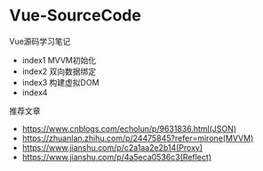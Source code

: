 # Vue-SourceCode
Vue源码学习笔记
- index1 MVVM初始化
- index2 双向数据绑定
- index3 构建虚拟DOM
- index4 





推荐文章

- https://www.cnblogs.com/echolun/p/9631836.html(JSON)
- https://zhuanlan.zhihu.com/p/24475845?refer=mirone(MVVM)
- https://www.jianshu.com/p/c2a1aa2e2b14(Proxy)
- https://www.jianshu.com/p/4a5eca0536c3(Reflect)